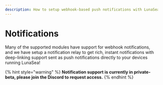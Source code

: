 ```yaml
---
description: How to setup webhook-based push notifications with LunaSea
---
```


# Notifications

Many of the supported modules have support for webhook notifications, and we have setup a notification relay to get rich, instant notifications with deep-linking support sent as push notifications directly to your devices running LunaSea!

{% hint style="warning" %}
**Notification support is currently in private-beta, please join the Discord to request access.**
{% endhint %}

